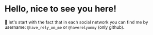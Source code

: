 # **Hello, nice to see you here!**


🥲 let's start with the fact that in each social network you can find me by username: `@have_rely_on_me` or `@haverelyonmy` (only github).



